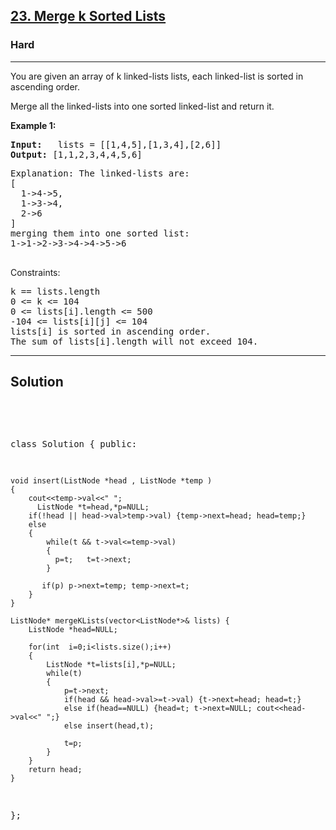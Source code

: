 
<h2><a href="https://leetcode.com/problems/merge-k-sorted-lists/description/">23. Merge k Sorted Lists</a></h2>
<h3>Hard</h3>
<hr>
<div><p>
You are given an array of k linked-lists lists, each linked-list is sorted in ascending order.

Merge all the linked-lists into one sorted linked-list and return it.
</p>


<p><strong>Example 1:</strong></p>
<pre><strong>Input:</strong>   lists = [[1,4,5],[1,3,4],[2,6]]
<strong>Output:</strong> [1,1,2,3,4,4,5,6]
</pre>
<pre>
Explanation: The linked-lists are:
[
  1->4->5,
  1->3->4,
  2->6
]
merging them into one sorted list:
1->1->2->3->4->4->5->6
  </pre>


Constraints:
<pre>
k == lists.length
0 <= k <= 104
0 <= lists[i].length <= 500
-104 <= lists[i][j] <= 104
lists[i] is sorted in ascending order.
The sum of lists[i].length will not exceed 104.
</pre>
<hr>
 <h2><strong><b>Solution</b></strong></h2>
 <br>
 <pre>
 
class Solution {
public:

    void insert(ListNode *head , ListNode *temp )
    {
        cout<<temp->val<<" ";
          ListNode *t=head,*p=NULL;
        if(!head || head->val>temp->val) {temp->next=head; head=temp;}
        else
        {
            while(t && t->val<=temp->val)
            {
              p=t;   t=t->next;
            }
            
           if(p) p->next=temp; temp->next=t;
        }
    }
    
    ListNode* mergeKLists(vector<ListNode*>& lists) {
        ListNode *head=NULL;
        
        for(int  i=0;i<lists.size();i++)
        {
            ListNode *t=lists[i],*p=NULL;
            while(t)
            {
                p=t->next;
                if(head && head->val>=t->val) {t->next=head; head=t;}
                else if(head==NULL) {head=t; t->next=NULL; cout<<head->val<<" ";} 
                else insert(head,t);
                
                t=p;
            }
        }
        return head;
    }
};
 </pre>

